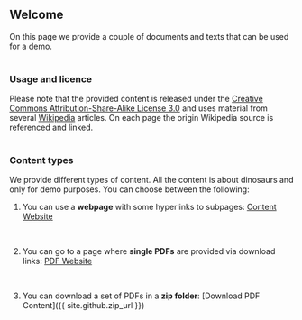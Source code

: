 ## Welcome 

On this page we provide a couple of documents and texts that can be used for a demo. 
<br>
<br>

### Usage and licence

Please note that the provided content is released under the [Creative Commons Attribution-Share-Alike License 3.0](https://creativecommons.org/licenses/by-sa/3.0/") and uses material from several [Wikipedia](https://en.wikipedia.org/wiki/Main_Page) articles. On each page the origin Wikipedia source is referenced and linked.
<br>
<br>

### Content types

We provide different types of content. All the content is about dinosaurs and only for demo purposes. You can choose between the following:

1. You can use a **webpage** with some hyperlinks to subpages: [Content Website](content-dinos/dinos.md)
<br>

2. You can go to a page where **single PDFs** are provided via download links: [PDF Website](content-pdfs/content_download.md)
<br>

3. You can download a set of PDFs in a **zip folder**: [Download PDF Content]({{ site.github.zip_url }})






